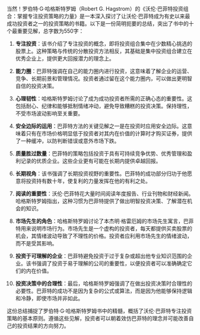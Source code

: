 当然！罗伯特·G·哈格斯特罗姆（Robert G. Hagstrom）的《沃伦·巴菲特投资组合：掌握专注投资策略的力量》是一本深入探讨了让沃伦·巴菲特成为有史以来最成功投资者之一的投资策略的书籍。以下是一份简明扼要的总结，突出了书中的十个最重要见解，总字数为550字：

1. **专注投资**：该书介绍了专注投资的概念，即将投资组合集中在少数精心挑选的股票上。这种策略与传统的分散投资方法相反，其基础是集中投资组合建立在优秀企业上，提供更大回报潜力的理念上。

2. **能力圈**：巴菲特强调在自己的能力圈内进行投资，这意味着了解企业的运营、竞争、长期前景和管理情况。投资者通过留在这个能力圈内，可以做出更明智自信的投资决策。

3. **心理韧性**：哈格斯特罗姆讨论了成为成功投资者所需的正确心态的重要性。这包括耐心、纪律和能够抵制情绪冲动，避免导致糟糕的投资决策。保持理性，不受市场波动影响至关重要。

4. **安全边际的运用**：巴菲特方法的关键见解之一是在投资时应用安全边际。这意味着只有在市场价格明显低于投资者对其内在价值的计算时才购买证券，提供了一种缓冲，以防判断错误或意外市场下跌。

5. **质量胜过数量**：巴菲特的策略包括投资于具有可持续竞争优势、优秀管理和盈利记录的优质企业。这些企业更有可能在长期内提供卓越回报。

6. **长期视角**：该书强调了长期投资视野的重要性。巴菲特的成功部分归功于他愿意将投资持有数十年，使复利的力量发挥在他的有利之处。

7. **阅读的重要性**：沃伦·巴菲特花大量时间阅读年度报告、行业刊物和财经新闻。哈格斯特罗姆指出，这种习惯为巴菲特提供了做出明智投资决策、了解潜在机会的知识。

8. **市场先生的角色**：哈格斯特罗姆讨论了本杰明·格雷厄姆的市场先生寓言，巴菲特用来说明市场行为。市场先生是一个虚构的投资者，每天都提供买卖股票的机会，其情绪波动导致了不理性的价格。投资者应利用市场先生的情绪波动，而不是受其影响。

9. **投资于可理解的企业**：巴菲特避免投资于过于复杂或超出他专业知识范围的企业。该书强调了投资于易于理解的公司的重要性，以便投资者可以准确确定它们的内在价值。

10. **投资决策中的合理性**：最后，哈格斯特罗姆强调了在做出投资决策时合理性的必要性。巴菲特的成功不是因为复杂的公式或算法，而是因为他能够保持逻辑和冷静，即使市场并非如此。

这份总结捕捉了罗伯特·G·哈格斯特罗姆书中的精髓，概括了沃伦·巴菲特专注投资策略的基本原则。遵循这些见解，投资者可以朝着效仿巴菲特的理念并可能改善自己的投资结果的方向努力。
